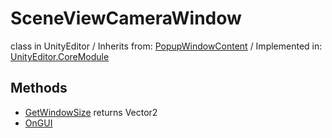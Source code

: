 # SceneViewCameraWindow
class in UnityEditor
 / Inherits from: <a href="https://docs.unity3d.com/6000.0/Documentation/ScriptReference/PopupWindowContent.html">PopupWindowContent</a> / Implemented in: <a href="https://docs.unity3d.com/6000.0/Documentation/ScriptReference/UnityEditor.CoreModule.html">UnityEditor.CoreModule</a>
## Methods
- <a href="https://docs.unity3d.com/6000.0/Documentation/ScriptReference/SceneViewCameraWindow.GetWindowSize.html">GetWindowSize</a> returns Vector2
- <a href="https://docs.unity3d.com/6000.0/Documentation/ScriptReference/SceneViewCameraWindow.OnGUI.html">OnGUI</a>

